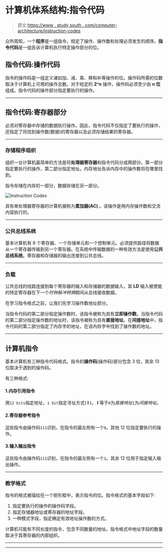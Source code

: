 # 计算机体系结构:指令代码

> 原文:[https://www . study south . com/computer-architecture/instruction-codes](https://www.studytonight.com/computer-architecture/instruction-codes)

众所周知，一个**程序**是一组指令，规定了操作、操作数和处理必须发生的顺序。**指令代码**是一组告诉计算机执行特定操作部分的位。

## 指令代码:操作代码

指令的操作码是一组定义诸如加、减、乘、移和补等操作的位。操作码所需的位数取决于计算机上可用的操作总数。对于给定的 **2^n** 操作，操作码必须至少由 **n 位**组成。指令代码的操作部分指定要执行的操作。

* * *

## 指令代码:寄存器部分

必须对寄存器中存储的数据执行操作。因此，指令代码不仅指定了要执行的操作，还指定了将找到操作数(数据)的寄存器以及必须存储结果的寄存器。

* * *

### 存储程序组织

组织一台计算机最简单的方法是将**处理器寄存器**和指令代码分成两部分。第一部分指定要执行的操作，第二部分指定地址。内存地址告诉内存中的操作数将在哪里找到。

指令存储在内存的一部分，数据存储在另一部分。

![Instruction Codes](../Images/aa8065862cc25f9270b494c1e160c980.png)

具有单处理器寄存器的计算机被称为**累加器(AC)** 。该操作是用内存操作数和交流内容执行的。

* * *

### 公共总线系统

基本计算机有 8 个寄存器、一个存储单元和一个控制单元。必须提供路径将数据从一个寄存器传输到另一个寄存器。在系统中传输数据的一种有效方法是使用**公共总线系统**。寄存器和存储器的输出连接到公共总线。

* * *

### 负载

公共总线的线路连接到每个寄存器的输入和存储器的数据输入。其 **LD** 输入被使能的特定寄存器在下一个*时钟脉冲转换*期间从总线接收数据。

在学习指令格式之前，让我们先学习操作数地址部分。

当指令代码的第二部分指定操作数时，该指令被称为具有**立即操作数**。当指令代码的第二部分指定操作数的地址时，该指令被称为具有**直接地址**。在**间接地址**中，指令代码的第二部分指定了内存字的地址，在该内存字中找到了操作数的地址。

* * *

## 计算机指令

基本计算机有三种指令代码格式。指令的**操作码**(操作码)部分包含 3 位，其余 13 位取决于遇到的操作码。

有三种格式:

#### 1.内存引用指令

用`12 bits`指定地址，`1 bit`指定寻址方式( **I** )。 **I** 等于`0`为*直接地址*`1`为*间接地址*。

#### 2.寄存器参考指令

这些指令由操作码`111`识别，在指令的最左侧有一个`0`。其他 12 位指定要执行的操作。

#### 3.输入输出指令

这些指令由操作码`111`识别，在指令的最左侧有一个`1`。其余 12 位用于指定输入输出操作。

* * *

### 教学格式

指令的格式被描绘在一个矩形框中，表示指令的位。指令格式的基本字段如下:

1.  指定要执行的操作的操作码字段。
2.  指定存储器地址或寄存器的地址字段。
3.  一种模式字段，指定确定有效地址操作数的方式。

计算机可能有不同长度的指令，包含不同数量的地址。指令格式中地址字段的数量取决于其寄存器的内部组织。

* * *

* * *